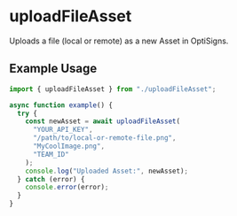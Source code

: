 # uploadFileAsset

Uploads a file (local or remote) as a new Asset in OptiSigns.

## Example Usage

```ts
import { uploadFileAsset } from "./uploadFileAsset";

async function example() {
  try {
    const newAsset = await uploadFileAsset(
      "YOUR_API_KEY",
      "/path/to/local-or-remote-file.png",
      "MyCoolImage.png",
      "TEAM_ID"
    );
    console.log("Uploaded Asset:", newAsset);
  } catch (error) {
    console.error(error);
  }
}
```
